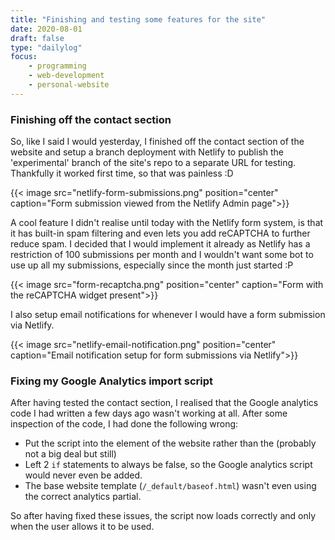 ```yaml
---
title: "Finishing and testing some features for the site"
date: 2020-08-01
draft: false
type: "dailylog"
focus:
    - programming
    - web-development
    - personal-website
---
```


### Finishing off the contact section

So, like I said I would yesterday, I finished off the contact section of the website and setup a branch deployment with Netlify to publish the 'experimental' branch of the site's repo to a separate URL for testing. Thankfully it worked first time, so that was painless :D

{{< image src="netlify-form-submissions.png" position="center" caption="Form submission viewed from the Netlify Admin page">}}

A cool feature I didn't realise until today with the Netlify form system, is that it has built-in spam filtering and even lets you add reCAPTCHA to further reduce spam. I decided that I would implement it already as Netlify has a restriction of 100 submissions per month and I wouldn't want some bot to use up all my submissions, especially since the month just started :P

{{< image src="form-recaptcha.png" position="center" caption="Form with the reCAPTCHA widget present">}}

I also setup email notifications for whenever I would have a form submission via Netlify.

{{< image src="netlify-email-notification.png" position="center" caption="Email notification setup for form submissions via Netlify">}}

### Fixing my Google Analytics import script

After having tested the contact section, I realised that the Google analytics code I had written a few days ago wasn't working at all. After some inspection of the code, I had done the following wrong:
 - Put the script into the <body> element of the website rather than the <head> (probably not a big deal but still)
 - Left 2 `if` statements to always be false, so the Google analytics script would never even be added.
 - The base website template (`/_default/baseof.html`) wasn't even using the correct analytics partial.

So after having fixed these issues, the script now loads correctly and only when the user allows it to be used.